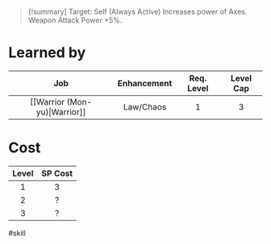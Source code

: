 >[!summary]
>Target: Self (Always Active)
>Increases power of Axes.
>Weapon Attack Power +5%.
# Learned by
|              Job              | Enhancement | Req. Level | Level Cap |
|:-----------------------------:|:-----------:|:----------:|:---------:|
| [[Warrior (Mon-yu)\|Warrior]] |  Law/Chaos  |     1      |     3     |
# Cost
| Level | SP Cost |
|:-----:|:-------:|
| 1     | 3       |
| 2     | ?       |
| 3     | ?       |

#skill 
